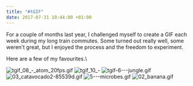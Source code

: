 ```yaml
---
title: "#tGIF"
date: 2017-07-31 10:44:00 +01:00
---
```


For a couple of months last year, I challenged myself to create a GIF each week during my long train commutes. Some turned out really well, some weren't great, but I enjoyed the process and the freedom to experiment.

Here are a few of my favourites.\

![tgif_08_-_atom_20fps.gif](/uploads/tgif_08_-_atom_20fps.gif)
![tgif_10_-](/uploads/tgif_10_-_medprint_.gif)
![tgif-6---jungle.gif](/uploads/tgif-6---jungle.gif)
![03_catavocado2-85539d.gif](/uploads/03_catavocado2-85539d.gif)
![5---microbes.gif](/uploads/5---microbes.gif)
![02_banana.gif](/uploads/02_banana.gif)